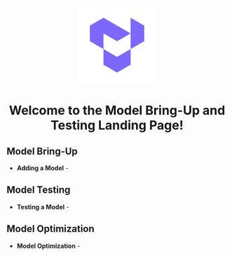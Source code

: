 <div align="center">

<img src="https://github.com/tenstorrent/tt-metal/blob/main/docs/source/common/images/favicon.png" width="180" height="180" />

<h1>

Welcome to the Model Bring-Up and Testing Landing Page!

</h1>
</div>

## Model Bring-Up

- **Adding a Model** -

## Model Testing

- **Testing a Model** -

## Model Optimization

- **Model Optimization** -
